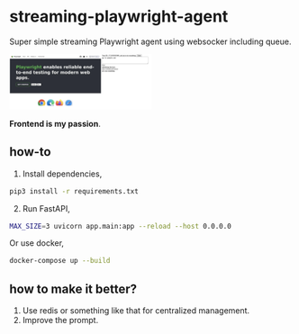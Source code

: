 # streaming-playwright-agent

Super simple streaming Playwright agent using websocker including queue.

<img src="image/printscreen.png" width="50%">

**Frontend is my passion**.

## how-to

1. Install dependencies,

```bash
pip3 install -r requirements.txt
```

2. Run FastAPI,

```bash
MAX_SIZE=3 uvicorn app.main:app --reload --host 0.0.0.0
```

Or use docker,

```bash
docker-compose up --build
```

## how to make it better?

1. Use redis or something like that for centralized management.
2. Improve the prompt.